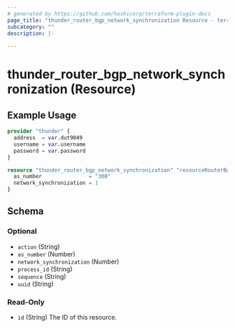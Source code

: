 ```yaml
---
# generated by https://github.com/hashicorp/terraform-plugin-docs
page_title: "thunder_router_bgp_network_synchronization Resource - terraform-provider-thunder"
subcategory: ""
description: |-
  
---
```


# thunder_router_bgp_network_synchronization (Resource)



## Example Usage

```terraform
provider "thunder" {
  address  = var.dut9049
  username = var.username
  password = var.password
}

resource "thunder_router_bgp_network_synchronization" "resourceRouterBgpNetworkSynchronizationTest" {
  as_number               = "300"
  network_synchronization = 1
}
```

<!-- schema generated by tfplugindocs -->
## Schema

### Optional

- `action` (String)
- `as_number` (Number)
- `network_synchronization` (Number)
- `process_id` (String)
- `sequence` (String)
- `uuid` (String)

### Read-Only

- `id` (String) The ID of this resource.


